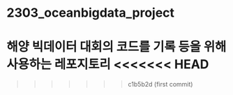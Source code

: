 # 2303_oceanbigdata_project
해양 빅데이터 대회의 코드를 기록 등을 위해 사용하는 레포지토리
<<<<<<< HEAD
=======

>>>>>>> c1b5b2d (first commit)
